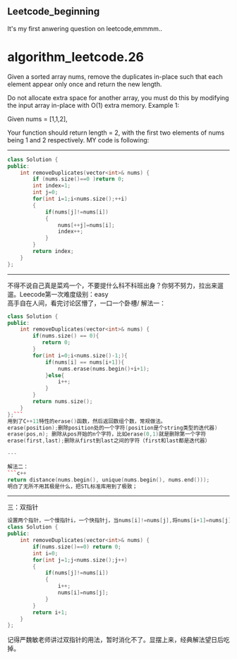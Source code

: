 ## Leetcode_beginning
It's my first anwering question on leetcode,emmmm..

# algorithm_leetcode.26
Given a sorted array nums, remove the duplicates in-place such that each element appear only once and return the new length.

Do not allocate extra space for another array, you must do this by modifying the input array in-place with O(1) extra memory.
Example 1:

Given nums = [1,1,2],

Your function should return length = 2, with the first two elements of nums being 1 and 2 respectively.
MY code  is following:

---
```c++
class Solution {
public:
    int removeDuplicates(vector<int>& nums) {
        if (nums.size()==0 )return 0;
        int index=1;
        int j=0;
        for(int i=1;i<nums.size();++i)
        {
            if(nums[j]!=nums[i])
            {
                nums[++j]=nums[i];
                index++;
            }
        }
        return index;
    }
};
```
---
不得不说自己真是菜鸡一个，不要提什么科不科班出身？你努不努力，拉出来遛遛。Leecode第一次难度级别：easy     
高手自在人间，看完讨论区懵了，一口一个卧槽/
解法一：
```c++
class Solution {
public:
    int removeDuplicates(vector<int>& nums) {
        if(nums.size() == 0){
           return 0; 
        }
        for(int i=0;i<nums.size()-1;){
            if(nums[i] == nums[i+1]){
                nums.erase(nums.begin()+i+1);
            }else{
                i++;
            }
        }
        return nums.size();
    }
};```
用到了C++11特性的erase()函数，然后返回数组个数，常规做法。
erase(position);删除position处的一个字符(position是个string类型的迭代器)    
erase(pos,n); 删除从pos开始的n个字符，比如erase(0,1)就是删除第一个字符     
erase(first,last);删除从first到last之间的字符（first和last都是迭代器）   

---
     
解法二：
```c++
return distance(nums.begin(), unique(nums.begin(), nums.end()));
明白了无所不用其极是什么，把STL标准库用到了极致；
```

---

三：双指针
```c++
设置两个指针，一个慢指针i，一个快指针j，当nums[i]!=nums[j],将nums[i+1]=nums[j]。
class Solution {
public:
    int removeDuplicates(vector<int>& nums) {
        if(nums.size()==0) return 0;
        int i=0;
        for(int j=1;j<nums.size();j++)
        {
            if(nums[j]!=nums[i])
            {
                i++;
                nums[i]=nums[j];
            }
        }
        return i+1;
    }
};
```
记得严魏敏老师讲过双指针的用法，暂时消化不了。显摆上来，经典解法望日后吃掉。
